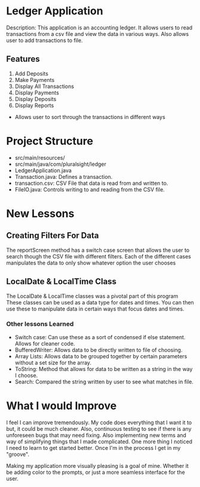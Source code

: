 # Ledger Application
Description:
This application is an accounting ledger.
It allows users to read transactions from a csv file
and view the data in various ways. Also allows user to add transactions to file.

## Features
1. Add Deposits
2. Make Payments
3. Display All Transactions
4. Display Payments
5. Display Deposits
6. Display Reports
* Allows user to sort through the transactions in different ways


# Project Structure
* src/main/resources/
* src/main/java/com/pluralsight/ledger
* LedgerApplication.java
* Transaction.java: Defines a transaction.
* transaction.csv: CSV File that data is read from and written to.
* FileIO.java: Controls writing to and reading from the CSV file.

# New Lessons
## Creating Filters For Data
The reportScreen method has a switch case screen that 
allows the user to search though the CSV file with 
different filters. Each of the different cases manipulates the
data to only show whatever option the user chooses
## LocalDate & LocalTime Class
The LocalDate & LocalTime classes was a pivotal part of this program
These classes can be used as a data type for dates and times.
You can then use these to manipulate data in certain ways that focus dates and times.
### Other lessons Learned
* Switch case: Can use these as a sort of condensed if else statement. Allows for cleaner code.
* BufferedWriter: Allows data to be directly written to file of choosing.
* Array Lists: Allows data to be grouped together by certain parameters without a set size for the array.
* ToString: Method that allows for data to be written as a string in the way I choose.
* Search: Compared the string written by user to see what matches in file.


# What I would Improve
I feel I can improve tremendously.
My code does everything that I want it to
but, it could be much cleaner. Also, continuous testing to see if there is any unforeseen bugs
that may need fixing. Also implementing new terms and way of simplifying things that I made complicated.
One more thing I noticed I need to learn to get started better. Once I'm in the
process I get in my "groove".

Making my application more visually pleasing is a goal of mine.
Whether it be adding color to the prompts, or just a more seamless interface
for the user.


